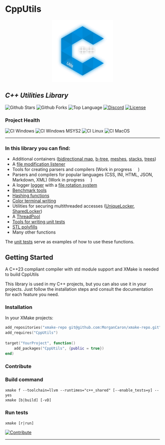 # CppUtils

<p align="center"><img src="resources/logo.svg" alt="Logo CppUtils" width="200" height="200"/></p>

## *C++ Utilities Library*

![Github Stars](https://img.shields.io/github/stars/MorganCaron/CppUtils?style=for-the-badge)
![Github Forks](https://img.shields.io/github/forks/MorganCaron/CppUtils?style=for-the-badge)
![Top Language](https://img.shields.io/github/languages/top/MorganCaron/CppUtils?style=for-the-badge)
[![Discord](https://img.shields.io/discord/268838260153909249?label=Chat&logo=Discord&style=for-the-badge)](https://discord.gg/mxZvun4)
[![License](https://img.shields.io/github/license/MorganCaron/CppUtils?style=for-the-badge)](https://github.com/MorganCaron/CppUtils/blob/master/LICENSE)

### Project Health
![CI Windows](https://img.shields.io/github/actions/workflow/status/MorganCaron/CppUtils/ci-cpp-windows.yml?style=for-the-badge&logo=windows&logoColor=white&label=Windows)
![CI Windows MSYS2](https://img.shields.io/github/actions/workflow/status/MorganCaron/CppUtils/ci-cpp-windows-msys2.yml?style=for-the-badge&logo=windows&logoColor=white&label=Windows%20MSYS2)
![CI Linux](https://img.shields.io/github/actions/workflow/status/MorganCaron/CppUtils/ci-cpp-linux.yml?style=for-the-badge&logo=linux&logoColor=white&label=Linux)
![CI MacOS](https://img.shields.io/github/actions/workflow/status/MorganCaron/CppUtils/ci-cpp-macos.yml?style=for-the-badge&logo=macos&logoColor=white&label=MacOS)

---

### In this library you can find:

- Additional containers ([bidirectional map](modules/Container/BidirectionalMap.mpp), [b-tree](modules/Container/BTree.mpp), [meshes](modules/Container/MeshNetwork.mpp), [stacks](modules/Container/Stack.mpp), [trees](modules/Container/Tree.mpp))
- A [file modification listener](modules/FileSystem/Watcher.mpp)
- Tools for creating parsers and compilers (Work in progress <img src="resources/loading.gif" width="12" height="12"/> )
- Parsers and compilers for popular languages (CSS, INI, HTML, JSON, Markdown, XML) (Work in progress <img src="resources/loading.gif" width="12" height="12"/> )
- A logger [logger](modules/Log/Logger.mpp) with a [file rotation system](modules/Log/LogRotate.mpp)
- [Benchmark tools](modules/Log/ChronoLogger.mpp)
- [Hashing functions](modules/String/Hash.mpp)
- [Color terminal writing](modules/Terminal/TextModifier.mpp)
- Utilities for securing multithreaded accesses ([UniqueLocker](modules/Thread/UniqueLocker.mpp), [SharedLocker](modules/Thread/SharedLocker.mpp))
- A [ThreadPool](modules/Thread/ThreadPool.mpp)
- [Tools for writing unit tests](modules/UnitTest/UnitTest.mpp)
- [STL polyfills](include/Stl)
- Many other functions

The [unit tests](tests) serve as examples of how to use these functions.



## Getting Started

A C++23 compliant compiler with std module support and XMake is needed to build CppUtils

This library is used in my C++ projects, but you can also use it in your projects.
Just follow the installation steps and consult the documentation for each feature you need.

### Installation

In your XMake projects:
```lua
add_repositories("xmake-repo git@github.com:MorganCaron/xmake-repo.git")
add_requires("CppUtils")

target("YourProject", function()
	add_packages("CppUtils", {public = true})
end)
```

### Contribute

### Build command
```console
xmake f --toolchain=llvm --runtimes="c++_shared" [--enable_tests=y] --yes
xmake [b|build] [-vD]
```

### Run tests
```console
xmake [r|run]
```

[![Contribute](https://img.shields.io/badge/-Contribute-blue?style=for-the-badge)](CONTRIBUTING.md)

---

